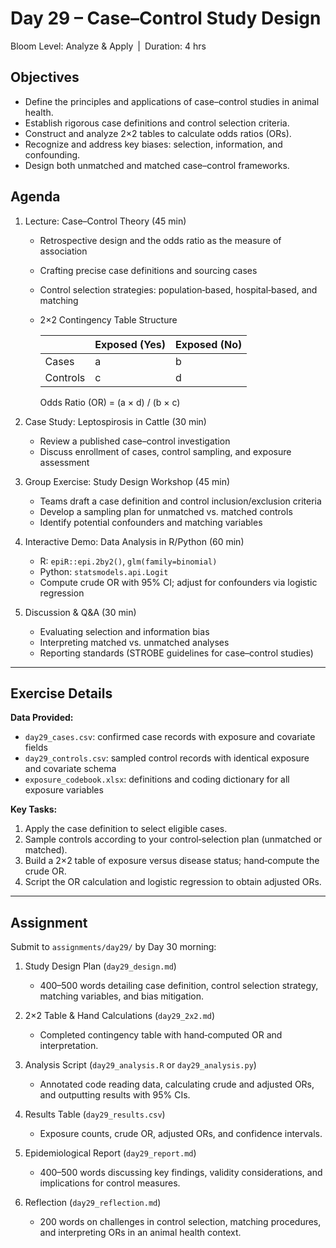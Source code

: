 # **Day 29 – Case–Control Study Design**

Bloom Level: Analyze & Apply | Duration: 4 hrs  

## Objectives  

- Define the principles and applications of case–control studies in animal health.  
- Establish rigorous case definitions and control selection criteria.  
- Construct and analyze 2×2 tables to calculate odds ratios (ORs).  
- Recognize and address key biases: selection, information, and confounding.  
- Design both unmatched and matched case–control frameworks.  

## Agenda  

1. Lecture: Case–Control Theory (45 min)  
   - Retrospective design and the odds ratio as the measure of association  
   - Crafting precise case definitions and sourcing cases  
   - Control selection strategies: population‐based, hospital‐based, and matching  
   - 2×2 Contingency Table Structure  

     |                | Exposed (Yes) | Exposed (No) |
     |----------------|---------------|--------------|
     | Cases          | a             | b            |
     | Controls       | c             | d            |

     Odds Ratio (OR) = (a × d) / (b × c)  

2. Case Study: Leptospirosis in Cattle (30 min)  
   - Review a published case–control investigation  
   - Discuss enrollment of cases, control sampling, and exposure assessment  

3. Group Exercise: Study Design Workshop (45 min)  
   - Teams draft a case definition and control inclusion/exclusion criteria  
   - Develop a sampling plan for unmatched vs. matched controls  
   - Identify potential confounders and matching variables  

4. Interactive Demo: Data Analysis in R/Python (60 min)  
   - R: `epiR::epi.2by2()`, `glm(family=binomial)`  
   - Python: `statsmodels.api.Logit`  
   - Compute crude OR with 95% CI; adjust for confounders via logistic regression  

5. Discussion & Q&A (30 min)  
   - Evaluating selection and information bias  
   - Interpreting matched vs. unmatched analyses  
   - Reporting standards (STROBE guidelines for case–control studies)  

---

## Exercise Details  

**Data Provided:**  
- `day29_cases.csv`: confirmed case records with exposure and covariate fields  
- `day29_controls.csv`: sampled control records with identical exposure and covariate schema  
- `exposure_codebook.xlsx`: definitions and coding dictionary for all exposure variables  

**Key Tasks:**  
1. Apply the case definition to select eligible cases.  
2. Sample controls according to your control‐selection plan (unmatched or matched).  
3. Build a 2×2 table of exposure versus disease status; hand‐compute the crude OR.  
4. Script the OR calculation and logistic regression to obtain adjusted ORs.  

---

## Assignment  

Submit to `assignments/day29/` by Day 30 morning:

1. Study Design Plan (`day29_design.md`)  
   - 400–500 words detailing case definition, control selection strategy, matching variables, and bias mitigation.  

2. 2×2 Table & Hand Calculations (`day29_2x2.md`)  
   - Completed contingency table with hand‐computed OR and interpretation.  

3. Analysis Script (`day29_analysis.R` or `day29_analysis.py`)  
   - Annotated code reading data, calculating crude and adjusted ORs, and outputting results with 95% CIs.  

4. Results Table (`day29_results.csv`)  
   - Exposure counts, crude OR, adjusted ORs, and confidence intervals.  

5. Epidemiological Report (`day29_report.md`)  
   - 400–500 words discussing key findings, validity considerations, and implications for control measures.  

6. Reflection (`day29_reflection.md`)  
   - 200 words on challenges in control selection, matching procedures, and interpreting ORs in an animal health context.
